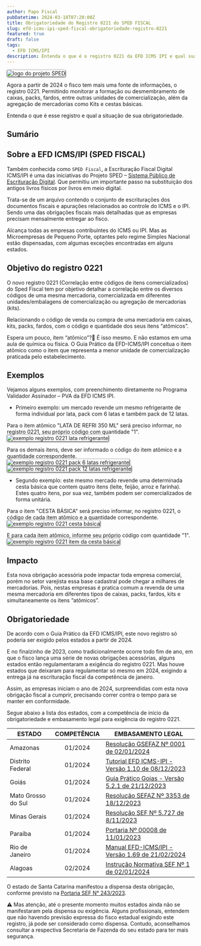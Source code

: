 ```yaml
---
author: Papo Fiscal
pubDatetime: 2024-03-18T07:20:00Z
title: Obrigatoriedade do Registro 0221 do SPED FISCAL
slug: efd-icms-ipi-sped-fiscal-obrigatoriedade-registro-0221
featured: true
draft: false
tags:
  - EFD ICMS/IPI
description: Entenda o que é o registro 0221 da EFD ICMS IPI e qual sua obrigatoriedade.
---
```


<style>
  img{
    box-shadow: 1px 1px 4px black;
  }
</style>

![logo do projeto SPED](@assets/images/logo-sped.png)

Agora a partir de 2024 o fisco tem mais uma fonte de informações, o registro 0221. Permitindo monitorar a formação ou desmembramento de caixas, packs, fardos, entre outras unidades de comercialização, além da agregação de mercadorias como Kits e cestas básicas.

Entenda o que é esse registro e qual a situação de sua obrigatoriedade.

## Sumário

## Sobre a EFD ICMS/IPI (SPED FISCAL)

Também conhecida como `SPED Fiscal`, a Escrituração Fiscal Digital ICMS/IPI é uma das iniciativas do Projeto SPED – [Sistema Público de Escrituração Digital](http://sped.rfb.gov.br/). Que permitiu um importante passo na substituição dos antigos livros físicos por livros em meio digital.

Trata-se de um arquivo contendo o conjunto de escriturações dos documentos fiscais e apurações relacionados ao controle do ICMS e o IPI. Sendo uma das obrigações fiscais mais detalhadas que as empresas precisam mensalmente entregar ao fisco.

Alcança todas as empresas contribuintes do ICMS ou IPI. Mas as Microempresas de Pequeno Porte, optantes pelo regime Simples Nacional estão dispensadas, com algumas exceções encontradas em alguns estados.

## Objetivo do registro 0221

O novo registro 0221 (Correlação entre códigos de itens comercializados) do Sped Fiscal tem por objetivo detalhar a correlação entre os diversos códigos de uma mesma mercadoria, comercializada em diferentes unidades/embalagens de comercialização ou agregação de mercadorias (kits).

Relacionando o código de venda ou compra de uma mercadoria em caixas, kits, packs, fardos, com o código e quantidade dos seus itens “atômicos”.

Espera um pouco, item “atômico”?🤔 É isso mesmo. E não estamos em uma aula de química ou física. O Guia Prático da EFD-ICMS/IPI conceitua o item atômico como o item que representa a menor unidade de comercialização praticada pelo estabelecimento.

## Exemplos

Vejamos alguns exemplos, com preenchimento diretamente no Programa Validador Assinador – PVA da EFD ICMS IPI.

- Primeiro exemplo: um mercado revende um mesmo refrigerante de forma individual por lata, pack com 6 latas e também pack de 12 latas.

Para o item atômico "LATA DE REFRI 350 ML" será preciso informar, no registro 0221, seu próprio código com quantidade "1".
![exemplo registro 0221 lata refrigerante](@assets/images/registro-0221-exemplo-lata-refri.png)

Para os demais itens, deve ser informado o código do item atômico e a quantidade correspondente.
![exemplo registro 0221 pack 6 latas refrigerante](@assets/images/registro-0221-exemplo-pack-6-latas-refri.png)
![exemplo registro 0221 pack 12 latas refrigerante](@assets/images/registro-0221-exemplo-pack-12-latas-refri.png)

- Segundo exemplo: este mesmo mercado revende uma determinada cesta básica que contem quatro itens (leite, feijão, arroz e farinha). Estes quatro itens, por sua vez, também podem ser comercializados de forma unitária.

Para o item "CESTA BÁSICA" será preciso informar, no registro 0221, o código de cada item atômico e a quantidade correspondente.
![exemplo registro 0221 cesta básica](@assets/images/registro-0221-exemplo-cesta-basica.png)

E para cada item atômico, informe seu próprio código com quantidade "1".
![exemplo registro 0221 item da cesta básica](@assets/images/registro-0221-exemplo-item-da-cesta-basica.png)

## Impacto

Esta nova obrigação acessória pode impactar toda empresa comercial, porém no setor varejista essa base cadastral pode chegar a milhares de mercadorias. Pois, nestas empresas é pratica comum a revenda de uma mesma mercadoria em diferentes tipos de caixas, packs, fardos, kits e simultaneamente os itens “atômicos”.

## Obrigatoriedade

De acordo com o Guia Prático da EFD ICMS/IPI, este novo registro só poderia ser exigido pelos estados a partir de 2024.

E no finalzinho de 2023, como tradicionalmente ocorre todo fim de ano, em que o fisco lança uma série de novas obrigações acessórias, alguns estados então regulamentaram a exigência do registro 0221. Mas houve estados que deixaram para regulamentar só mesmo em 2024, exigindo a entrega já na escrituração fiscal da competência de janeiro.

Assim, as empresas iniciam o ano de 2024, surpreendidas com esta nova obrigação fiscal a cumprir, precisando correr contra o tempo para se manter em conformidade.

Segue abaixo a lista dos estados, com a competência de início da obrigatoriedade e embasamento legal para exigência do registro 0221.

| ESTADO             | COMPETÊNCIA | EMBASAMENTO LEGAL                                                                                                                                                                             |
| ------------------ | :---------: | --------------------------------------------------------------------------------------------------------------------------------------------------------------------------------------------- |
| Amazonas           |   01/2024   | [Resolução GSEFAZ Nº 0001 de 02/01/2024](https://online.sefaz.am.gov.br/silt/normas/Legisla%C3%A7%C3%A3o%20Estadual/Resolu%C3%A7%C3%A3o%20GSEFAZ/Ano%202024/Arquivo/RG%200001_24.htm)         |
| Distrito Federal   |   01/2024   | [Tutorial EFD ICMS-IPI - Versão 1.10 de 08/12/2023](https://static.fazenda.df.gov.br/arquivos/servico-821/Tutorial_Escrituracao_Fiscal_EFD_ICMS_IPI_Distrito_Federal_-v_1_10_08_12_20231.pdf) |
| Goiás              |   01/2024   | [Guia Prático Goias - Versão 5.2.1 de 21/12/2023](https://www.economia.go.gov.br/files/efd/2023/Guia_Pratico_da_EFD_-_Goias_v_5.2-1.pdf)                                                      |
| Mato Grosso do Sul |   01/2024   | [Resolução SEFAZ Nº 3353 de 18/12/2023](https://www.spdo.ms.gov.br/diariodoe/Index/PaginaDocumento/48208/?Pagina=40)                                                                          |
| Minas Gerais       |   01/2024   | [Resolução SEF Nº 5.727 de 8/11/2023](https://www.fazenda.mg.gov.br/empresas/legislacao_tributaria/resolucoes/2023/rr5727_2023.html)                                                          |
| Paraíba            |   01/2024   | [Portaria Nº 00008 de 11/01/2023](https://www.sefaz.pb.gov.br/legislacao/346-portarias/portarias-2023/12988-portaria-n-00008-2023-sefaz)                                                      |
| Rio de Janeiro     |   01/2024   | [Manual EFD-ICMS/IPI - Versão 1.69 de 21/02/2024](https://portal.fazenda.rj.gov.br/efd/wp-content/uploads/sites/32/2023/09/Manual_EFD.pdf)                                                    |
| Alagoas            |   02/2024   | [Instrução Normativa SEF Nº 1 de 02/01/2024](https://gcs2.sefaz.al.gov.br/#/documentos/visualizar-documento?acess=1&key=6iV%2BspjKtq4%3D)                                                     |

O estado de Santa Catarina manifestou a dispensa desta obrigação, conforme previsto na [Portaria SEF N° 243/2023](https://legislacao.sef.sc.gov.br/html/portarias/2023/port_23_243.htm).

⚠️ Mas atenção, até o presente momento muitos estados ainda não se manifestaram pela dispensa ou exigência. Alguns profissionais, entendem que não havendo previsão expressa do fisco estadual exigindo este registro, já pode ser considerado como dispensa. Contudo, aconselhamos consultar a respectiva Secretaria de Fazenda do seu estado para ter mais segurança.
